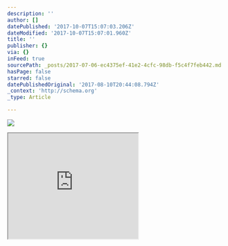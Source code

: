 ```yaml
---
description: ''
author: []
datePublished: '2017-10-07T15:07:03.206Z'
dateModified: '2017-10-07T15:07:01.960Z'
title: ''
publisher: {}
via: {}
inFeed: true
sourcePath: _posts/2017-07-06-ec4375ef-41e2-4cfc-98db-f5c4f7feb442.md
hasPage: false
starred: false
datePublishedOriginal: '2017-08-10T20:44:08.794Z'
_context: 'http://schema.org'
_type: Article

---
```

![](https://the-grid-user-content.s3-us-west-2.amazonaws.com/78a76ac4-c011-4aaa-af75-f33269174ac2.png)

<iframe src="https://the-grid.github.io/ed-userhtml/?g=eJzF0DFuwzAMBdA9p9CmzWqHLqmdsb1A94JSaJmwbBoUGyO3r-zURodmLLIJIPj_E2swnWDb2E51ykfndCZVlCrw4KLQWSH1LcvXYE3Wa8LGTpxJicejEUygdMFXaxQkojb20ycYe3uqaYjGs5xRGvtkTYcUuzJ_Ke8s4dZX6uZ5rrwn8Gth5kCQBkchIQtslmmMJdHB6XCof3vL_kasaGzZPcC4A-4h809CCwE9c7-GvJetj7L1tlz2Eexd8xd7-9Ny0yonCCv6H5TLbe4Sn2_NO_AbzqHsuA" height="244" style=""></iframe>